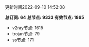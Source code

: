 更新时间2022-09-10 14:52:08

**总订阅: 64**
**总节点: 9333**
**有效节点: 1865**
- v2ray节点: 1615
- trojan节点: 79
- ss节点: 171

